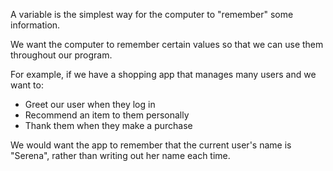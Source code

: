 A variable is the simplest way for the computer to "remember" some information.

We want the computer to remember certain values so that we can use them throughout our program.



For example, if we have a shopping app that manages many users and we want to:



- Greet our user when they log in
- Recommend an item to them personally
- Thank them when they make a purchase


We would want the app to remember that the current user's name is "Serena", rather than writing out her name each time.